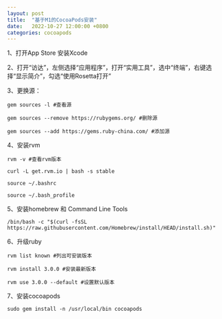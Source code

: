```yaml
---
layout: post
title:  "基于M1的CocoaPods安装"
date:   2022-10-27 12:00:00 +0800
categories: cocoapods
---
```

1、打开App Store 安装Xcode

2、打开“访达”，左侧选择“应用程序”，打开“实用工具”，选中“终端”，右键选择“显示简介”，勾选“使用Rosetta打开”

3、更换源：

```
gem sources -l #查看源

gem sources --remove https://rubygems.org/ #删除源

gem sources --add https://gems.ruby-china.com/ #添加源
```
4、安装rvm 

```
rvm -v #查看rvm版本

curl -L get.rvm.io | bash -s stable

source ~/.bashrc

source ~/.bash_profile
```
5、安装homebrew 和 Command Line Tools

```
/bin/bash -c "$(curl -fsSL https://raw.githubusercontent.com/Homebrew/install/HEAD/install.sh)"
```
6、升级ruby

```
rvm list known #列出可安装版本

rvm install 3.0.0 #安装最新版本

rvm use 3.0.0 --default #设置默认版本
```
7、安装cocoapods

```
sudo gem install -n /usr/local/bin cocoapods
```
